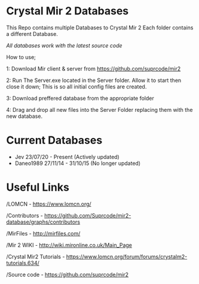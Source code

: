 # Crystal Mir 2 Databases

This Repo contains multiple Databases to Crystal Mir 2 
Each folder contains a different Database.

*All databases work with the latest source code*

How to use;

1: Download Mir client & server from https://github.com/suprcode/mir2

2: Run The Server.exe located in the Server folder. Allow it to start then close it down; This is so all initial config files are created.

3: Download preffered database from the appropriate folder

4: Drag and drop all new files into the Server Folder replacing them with the new database.


# Current Databases

- Jev 23/07/20 - Present (Actively updated)
- Daneo1989 27/11/14 - 31/10/15 (No longer updated)

# Useful Links

/LOMCN - https://www.lomcn.org/

/Contributors - https://github.com/Suprcode/mir2-database/graphs/contributors

/MirFiles - http://mirfiles.com/

/Mir 2 WIKI - http://wiki.mironline.co.uk/Main_Page

/Crystal Mir2 Tutorials - https://www.lomcn.org/forum/forums/crystalm2-tutorials.634/

/Source code - https://github.com/suprcode/mir2
